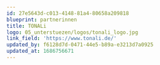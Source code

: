 ```yaml
---
id: 27e5643d-c013-4148-81a4-80658a209818
blueprint: partnerinnen
title: TONALi
logo: 05_unterstuezen/logos/tonali_logo.jpg
link_field: 'https://www.tonali.de/'
updated_by: f6128d7d-0471-44e5-b89a-e3213d7a0925
updated_at: 1686756671
---
```

